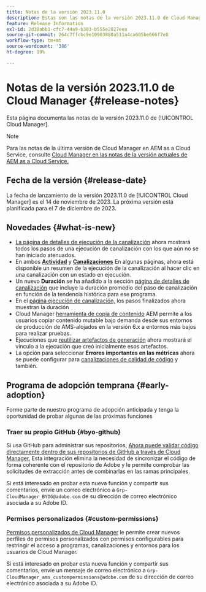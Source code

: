 ```yaml
---
title: Notas de la versión 2023.11.0
description: Estas son las notas de la versión 2023.11.0 de Cloud Manager.
feature: Release Information
exl-id: 2d38abb1-cfc7-44a9-b303-b555e2827eea
source-git-commit: 264c7ffcbc9e10903880a511a4ca605be666f7e8
workflow-type: tm+mt
source-wordcount: '386'
ht-degree: 19%

---
```



# Notas de la versión 2023.11.0 de Cloud Manager {#release-notes}

Esta página documenta las notas de la versión 2023.11.0 de [!UICONTROL Cloud Manager].

>[!NOTE]
>
>Para las notas de la última versión de Cloud Manager en AEM as a Cloud Service, consulte [Cloud Manager en las notas de la versión actuales de AEM as a Cloud Service.](https://experienceleague.adobe.com/docs/experience-manager-cloud-service/content/implementing/using-cloud-manager/release-notes-cloud-manager/release-notes-cm-current.html?lang=es)

## Fecha de la versión {#release-date}

La fecha de lanzamiento de la versión 2023.11.0 de [!UICONTROL Cloud Manager] es el 14 de noviembre de 2023. La próxima versión está planificada para el 7 de diciembre de 2023.

## Novedades {#what-is-new}

* [La página de detalles de ejecución de la canalización](/help/using/managing-pipelines.md#view-details) ahora mostrará todos los pasos de una ejecución de canalización con los que aún no se han iniciado atenuados.
* En ambos **[Actividad](/help/using/managing-pipelines.md#activity)** y **[Canalizaciones](/help/using/managing-pipelines.md#pipelines)** En algunas páginas, ahora está disponible un resumen de la ejecución de la canalización al hacer clic en una canalización con un estado en ejecución.
* Un nuevo **Duración** se ha añadido a la sección [página de detalles de canalización](/help/using/managing-pipelines.md#view-details) que incluye la duración promedio del paso de canalización en función de la tendencia histórica para ese programa.
* En el [página ejecución de canalización,](/help/using/managing-pipelines.md#activity-window) los pasos finalizados ahora muestran la duración
* Cloud Manager [herramienta de copia de contenido](/help/using/content-copy.md) AEM permite a los usuarios copiar contenido mutable bajo demanda desde sus entornos de producción de AMS-alojados en la versión 6.x a entornos más bajos para realizar pruebas.
* Ejecuciones que [reutilizar artefactos de generación](/help/getting-started/project-setup.md#build-artifact-reuse) ahora mostrará el vínculo a la ejecución que creó inicialmente esos artefactos.
* La opción para seleccionar **Errores importantes en las métricas** ahora se puede configurar para [canalizaciones de calidad de código](/help/using/non-production-pipelines.md) y también.

## Programa de adopción temprana {#early-adoption}

Forme parte de nuestro programa de adopción anticipada y tenga la oportunidad de probar algunas de las próximas funciones

### Traer su propio GitHub {#byo-github}

Si usa GitHub para administrar sus repositorios, [Ahora puede validar código directamente dentro de sus repositorios de GitHub a través de Cloud Manager.](/help/managing-code/byo-github.md) Esta integración elimina la necesidad de sincronizar el código de forma coherente con el repositorio de Adobe y le permite comprobar las solicitudes de extracción antes de combinarlas en las ramas principales.

Si está interesado en probar esta nueva función y compartir sus comentarios, envíe un correo electrónico a `Grp-CloudManager_BYOG@adobe.com` de su dirección de correo electrónico asociada a su Adobe ID.

### Permisos personalizados {#custom-permissions}

[Permisos personalizados de Cloud Manager](/help/using/custom-permissions.md) le permite crear nuevos perfiles de permisos personalizados con permisos configurables para restringir el acceso a programas, canalizaciones y entornos para los usuarios de Cloud Manager.

Si está interesado en probar esta nueva función y compartir sus comentarios, envíe un mensaje de correo electrónico a `Grp-CloudManager_ams_custompermissions@adobe.com` de su dirección de correo electrónico asociada a su Adobe ID.
